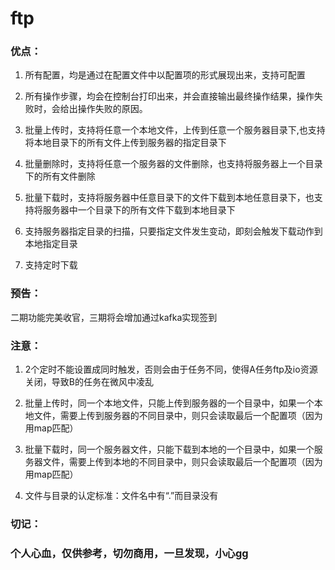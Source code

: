 # ftp

### 优点：
1. 所有配置，均是通过在配置文件中以配置项的形式展现出来，支持可配置

2. 所有操作步骤，均会在控制台打印出来，并会直接输出最终操作结果，操作失败时，会给出操作失败的原因。

3. 批量上传时，支持将任意一个本地文件，上传到任意一个服务器目录下,也支持将本地目录下的所有文件上传到服务器的指定目录下

4. 批量删除时，支持将任意一个服务器的文件删除，也支持将服务器上一个目录下的所有文件删除

5. 批量下载时，支持将服务器中任意目录下的文件下载到本地任意目录下，也支持将服务器中一个目录下的所有文件下载到本地目录下

6. 支持服务器指定目录的扫描，只要指定文件发生变动，即刻会触发下载动作到本地指定目录

7. 支持定时下载

### 预告：

二期功能完美收官，三期将会增加通过kafka实现签到

### 注意：
1. 2个定时不能设置成同时触发，否则会由于任务不同，使得A任务ftp及io资源关闭，导致B的任务在微风中凌乱

2. 批量上传时，同一个本地文件，只能上传到服务器的一个目录中，如果一个本地文件，需要上传到服务器的不同目录中，则只会读取最后一个配置项（因为用map匹配）

3. 批量下载时，同一个服务器文件，只能下载到本地的一个目录中，如果一个服务器文件，需要上传到本地的不同目录中，则只会读取最后一个配置项（因为用map匹配）

4. 文件与目录的认定标准：文件名中有“.”而目录没有

### 切记：
### 个人心血，仅供参考，切勿商用，一旦发现，小心gg
